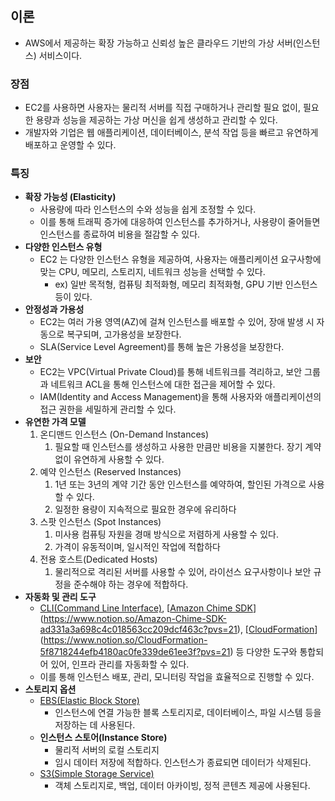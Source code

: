 ## 이론

- AWS에서 제공하는 확장 가능하고 신뢰성 높은 클라우드 기반의 가상 서버(인스턴스) 서비스이다.

### 장점

- EC2를 사용하면 사용자는 물리적 서버를 직접 구매하거나 관리할 필요 없이, 필요한 용량과 성능을 제공하는 가상 머신을 쉽게 생성하고 관리할 수 있다.
- 개발자와 기업은 웹 애플리케이션, 데이터베이스, 분석 작업 등을 빠르고 유연하게 배포하고 운영할 수 있다.

### 특징

- **확장 가능성 (Elasticity)**
    - 사용량에 따라 인스턴스의 수와 성능을 쉽게 조정할 수 있다.
    - 이를 통해 트래픽 증가에 대응하여 인스턴스를 추가하거나, 사용량이 줄어들면 인스턴스를 종료하여 비용을 절감할 수 있다.
- **다양한 인스턴스 유형**
    - EC2 는 다양한 인스턴스 유형을 제공하여, 사용자는 애플리케이션 요구사항에 맞는 CPU, 메모리, 스토리지, 네트워크 성능을 선택할 수 있다.
        - ex) 일반 목적형, 컴퓨팅 최적화형, 메모리 최적화형, GPU 기반 인스턴스 등이 있다.
- **안정성과 가용성**
    - EC2는 여러 가용 영역(AZ)에 걸쳐 인스턴스를 배포할 수 있어, 장애 발생 시 자동으로 복구되며, 고가용성을 보장한다.
    - SLA(Service Level Agreement)를 통해 높은 가용성을 보장한다.
- **보안**
    - EC2는 VPC(Virtual Private Cloud)를 통해 네트워크를 격리하고, 보안 그룹과 네트워크 ACL을 통해 인스턴스에 대한 접근을 제어할 수 있다.
    - IAM(Identity and Access Management)을 통해 사용자와 애플리케이션의 접근 권한을 세밀하게 관리할 수 있다.
- **유연한 가격 모델**
    1. 온디맨드 인스턴스 (On-Demand Instances)
        1. 필요할 때 인스턴스를 생성하고 사용한 만큼만 비용을 지불한다. 장기 계약없이 유연하게 사용할 수 있다.
    2. 예약 인스턴스 (Reserved Instances)
        1. 1년 또는 3년의 계약 기간 동안 인스턴스를 예약하여, 할인된 가격으로 사용할 수 있다.
        2. 일정한 용량이 지속적으로 필요한 경우에 유리하다
    3. 스팟 인스턴스 (Spot Instances)
        1. 미사용 컴퓨팅 자원을 경매 방식으로 저렴하게 사용할 수 있다.
        2. 가격이 유동적이며, 일시적인 작업에 적합하다
    4. 전용 호스트(Dedicated Hosts)
        1. 물리적으로 격리된 서버를 사용할 수 있어, 라이선스 요구사항이나 보안 규정을 준수해야 하는 경우에 적합하다.
- **자동화 및 관리 도구**
    - [CLI(Command Line Interface)](https://www.notion.so/CLI-Command-Line-Interface-28a6950d1bac4df6b45a94fd293a02ed?pvs=21), [[Amazon Chime SDK](https://us-east-1.console.aws.amazon.com/chime-sdk/home?region=us-east-1)](https://www.notion.so/Amazon-Chime-SDK-ad331a3a698c4c018563cc209dcf463c?pvs=21), [[CloudFormation](https://us-east-1.console.aws.amazon.com/cloudformation/home?region=us-east-1)](https://www.notion.so/CloudFormation-5f8718244efb4180ac0fe339de61ee3f?pvs=21) 등 다양한 도구와 통합되어 있어, 인프라 관리를 자동화할 수 있다.
    - 이를 통해 인스턴스 배포, 관리, 모니터링 작업을 효율적으로 진행할 수 있다.
- **스토리지 옵션**
    - [EBS(Elastic Block Store)](https://www.notion.so/EBS-Elastic-Block-Store-42486c1879b34fee8b07531c2a0775c4?pvs=21)
        - 인스턴스에 연결 가능한 블록 스토리지로, 데이터베이스, 파일 시스템 등을 저장하는 데 사용된다.
    - **인스턴스 스토어(Instance Store)**
        - 물리적 서버의 로컬 스토리지
        - 임시 데이터 저장에 적합하다. 인스턴스가 종료되면 데이터가 삭제된다.
    - [S3(Simple Storage Service)](https://www.notion.so/S3-Simple-Storage-Service-439ece538235409e90db20bd4ab2d612?pvs=21)
        - 객체 스토리지로, 백업, 데이터 아카이빙, 정적 콘텐츠 제공에 사용된다.
